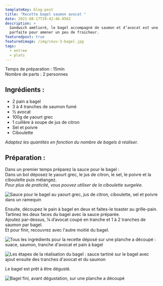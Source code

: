 ```yaml
---
templateKey: blog-post
title: "Recette bagel saumon avocat "
date: 2021-08-17T19:42:46.056Z
description: >
  Sandwich amélioré, le bagel accompagné de saumon et d’avocat est une recette
  parfaite pour amener un peu de fraicheur. 
featuredpost: true
featuredimage: /img/couv-3-bagel.jpg
tags:
  - entree
  - plats
---
```

Temps de préparation : 15min\
Nombre de parts : 2 personnes

## Ingrédients :

* 2 pain a bagel
* 3 à 4 tranches de saumon fumé
* ½ avocat
* 100g de yaourt grec
* 1 cuillère à soupe de jus de citron
* Sel et poivre
* Ciboulette

*Adaptez les quantités en fonction du nombre de bagels à réaliser.*

## Préparation :

Dans un premier temps préparez la sauce pour le bagel :\
Dans un bol déposez le yaourt grec, le jus de citron, le sel, le poivre et la ciboulette puis mélangez.\
*Pour plus de praticité, vous pouvez utiliser de la ciboulette surgelée.*        

![Sauce pour le bagel au yaourt grec, jus de citron, ciboulette, sel et poivre dans un ramequin](/img/sauce-baggel.jpg "Sauce bagel")

Ensuite, découpez le pain à bagel en deux et faites-le toaster au grille-pain.\
Tartinez les deux faces du bagel avec la sauce préparée.\
Ajoutez par-dessus, ¼ d’avocat coupé en tranche et 1 à 2 tranches de saumon par bagel.\
Et pour finir, recouvrez avec l'autre moitié du bagel.

![Tous les ingrédients pour la recette déposé sur une planche a découpé : suace, saumon, tranche d'avocat et pain à bagel](/img/prepa-baggel.jpg "Préparation bagel ")

![Les étapes de la réalisation du bagel : sauce tartiné sur le bagel avec ajout ensuite des tranches d'avocat et du saumon](/img/untitled-2.png "Les étapes de la réalisation du bagel ")

Le bagel est prêt à être dégusté.

![Bagel fini, avant dégustation, sur une planche a découpé](/img/baggel-fini.jpg "Bagel prêt à être dégusté")